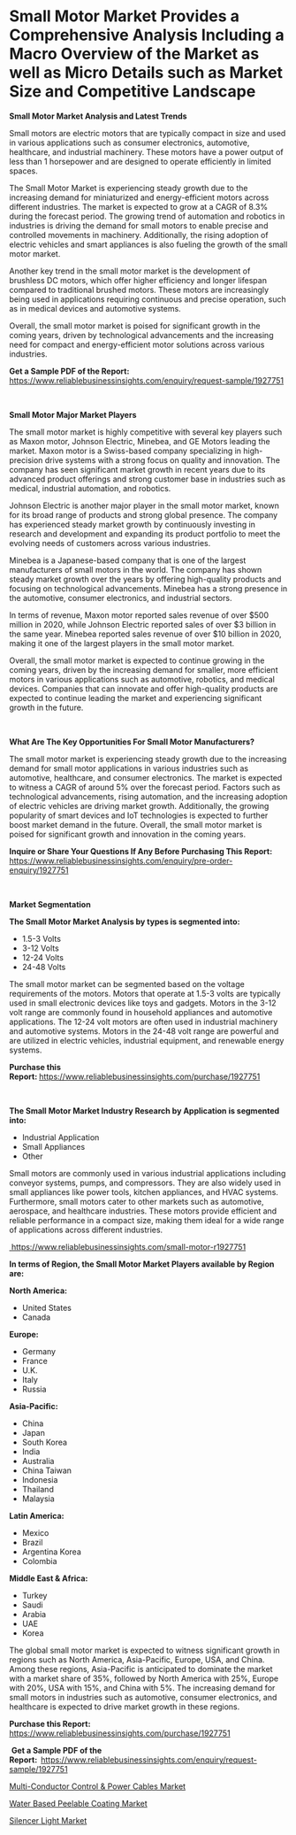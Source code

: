 <p><h1>Small Motor Market Provides a Comprehensive Analysis Including a Macro Overview of the Market as well as Micro Details such as Market Size and Competitive Landscape</h1></p><p><strong>Small Motor Market Analysis and Latest Trends</strong></p>
<p><p>Small motors are electric motors that are typically compact in size and used in various applications such as consumer electronics, automotive, healthcare, and industrial machinery. These motors have a power output of less than 1 horsepower and are designed to operate efficiently in limited spaces.</p><p>The Small Motor Market is experiencing steady growth due to the increasing demand for miniaturized and energy-efficient motors across different industries. The market is expected to grow at a CAGR of 8.3% during the forecast period. The growing trend of automation and robotics in industries is driving the demand for small motors to enable precise and controlled movements in machinery. Additionally, the rising adoption of electric vehicles and smart appliances is also fueling the growth of the small motor market.</p><p>Another key trend in the small motor market is the development of brushless DC motors, which offer higher efficiency and longer lifespan compared to traditional brushed motors. These motors are increasingly being used in applications requiring continuous and precise operation, such as in medical devices and automotive systems.</p><p>Overall, the small motor market is poised for significant growth in the coming years, driven by technological advancements and the increasing need for compact and energy-efficient motor solutions across various industries.</p></p>
<p><strong>Get a Sample PDF of the Report:&nbsp;</strong> <a href="https://www.reliablebusinessinsights.com/enquiry/request-sample/1927751">https://www.reliablebusinessinsights.com/enquiry/request-sample/1927751</a></p>
<p>&nbsp;</p>
<p><strong>Small Motor Major Market Players</strong></p>
<p><p>The small motor market is highly competitive with several key players such as Maxon motor, Johnson Electric, Minebea, and GE Motors leading the market. Maxon motor is a Swiss-based company specializing in high-precision drive systems with a strong focus on quality and innovation. The company has seen significant market growth in recent years due to its advanced product offerings and strong customer base in industries such as medical, industrial automation, and robotics.</p><p>Johnson Electric is another major player in the small motor market, known for its broad range of products and strong global presence. The company has experienced steady market growth by continuously investing in research and development and expanding its product portfolio to meet the evolving needs of customers across various industries.</p><p>Minebea is a Japanese-based company that is one of the largest manufacturers of small motors in the world. The company has shown steady market growth over the years by offering high-quality products and focusing on technological advancements. Minebea has a strong presence in the automotive, consumer electronics, and industrial sectors.</p><p>In terms of revenue, Maxon motor reported sales revenue of over $500 million in 2020, while Johnson Electric reported sales of over $3 billion in the same year. Minebea reported sales revenue of over $10 billion in 2020, making it one of the largest players in the small motor market.</p><p>Overall, the small motor market is expected to continue growing in the coming years, driven by the increasing demand for smaller, more efficient motors in various applications such as automotive, robotics, and medical devices. Companies that can innovate and offer high-quality products are expected to continue leading the market and experiencing significant growth in the future.</p></p>
<p>&nbsp;</p>
<p><strong>What Are The Key Opportunities For Small Motor Manufacturers?</strong></p>
<p><p>The small motor market is experiencing steady growth due to the increasing demand for small motor applications in various industries such as automotive, healthcare, and consumer electronics. The market is expected to witness a CAGR of around 5% over the forecast period. Factors such as technological advancements, rising automation, and the increasing adoption of electric vehicles are driving market growth. Additionally, the growing popularity of smart devices and IoT technologies is expected to further boost market demand in the future. Overall, the small motor market is poised for significant growth and innovation in the coming years.</p></p>
<p><strong>Inquire or Share Your Questions If Any Before Purchasing This Report:</strong> <a href="https://www.reliablebusinessinsights.com/enquiry/pre-order-enquiry/1927751">https://www.reliablebusinessinsights.com/enquiry/pre-order-enquiry/1927751</a></p>
<p>&nbsp;</p>
<p><strong>Market Segmentation</strong></p>
<p><strong>The Small Motor Market Analysis by types is segmented into:</strong></p>
<p><ul><li>1.5-3 Volts</li><li>3-12 Volts</li><li>12-24 Volts</li><li>24-48 Volts</li></ul></p>
<p><p>The small motor market can be segmented based on the voltage requirements of the motors. Motors that operate at 1.5-3 volts are typically used in small electronic devices like toys and gadgets. Motors in the 3-12 volt range are commonly found in household appliances and automotive applications. The 12-24 volt motors are often used in industrial machinery and automotive systems. Motors in the 24-48 volt range are powerful and are utilized in electric vehicles, industrial equipment, and renewable energy systems.</p></p>
<p><strong>Purchase this Report:&nbsp;</strong><a href="https://www.reliablebusinessinsights.com/purchase/1927751">https://www.reliablebusinessinsights.com/purchase/1927751</a></p>
<p>&nbsp;</p>
<p><strong>The Small Motor Market Industry Research by Application is segmented into:</strong></p>
<p><ul><li>Industrial Application</li><li>Small Appliances</li><li>Other</li></ul></p>
<p><p>Small motors are commonly used in various industrial applications including conveyor systems, pumps, and compressors. They are also widely used in small appliances like power tools, kitchen appliances, and HVAC systems. Furthermore, small motors cater to other markets such as automotive, aerospace, and healthcare industries. These motors provide efficient and reliable performance in a compact size, making them ideal for a wide range of applications across different industries.</p></p>
<p><a href="https://www.reliablebusinessinsights.com/small-motor-r1927751">&nbsp;https://www.reliablebusinessinsights.com/small-motor-r1927751</a></p>
<p><strong>In terms of Region, the Small Motor Market Players available by Region are:</strong></p>
<p>
    <p> <strong> North America: </strong>
        <ul>
            <li>United States</li>
            <li>Canada</li>
        </ul>
        </p> 
    <p> <strong> Europe: </strong>
        <ul>
            <li>Germany</li>
            <li>France</li>
            <li>U.K.</li>
            <li>Italy</li>
            <li>Russia</li>
        </ul>
        </p> 
    <p> <strong> Asia-Pacific: </strong>
        <ul>
            <li>China</li>
            <li>Japan</li>
            <li>South Korea</li>
            <li>India</li>
            <li>Australia</li>
            <li>China Taiwan</li>
            <li>Indonesia</li>
            <li>Thailand</li>
            <li>Malaysia</li>
        </ul>
        </p> 
    <p> <strong> Latin America: </strong>
        <ul>
            <li>Mexico</li>
            <li>Brazil</li>
            <li>Argentina Korea</li>
            <li>Colombia</li>
        </ul>
        </p> 
    <p> <strong> Middle East & Africa: </strong>
        <ul>
            <li>Turkey</li>
            <li>Saudi</li>
            <li>Arabia</li>
            <li>UAE</li>
            <li>Korea</li>
        </ul>
    </p>
    </p>
<p><p>The global small motor market is expected to witness significant growth in regions such as North America, Asia-Pacific, Europe, USA, and China. Among these regions, Asia-Pacific is anticipated to dominate the market with a market share of 35%, followed by North America with 25%, Europe with 20%, USA with 15%, and China with 5%. The increasing demand for small motors in industries such as automotive, consumer electronics, and healthcare is expected to drive market growth in these regions.</p></p>
<p><strong>Purchase this Report: </strong><a href="https://www.reliablebusinessinsights.com/purchase/1927751">https://www.reliablebusinessinsights.com/purchase/1927751</a></p>
<p>&nbsp;<strong>Get a Sample PDF of the Report:&nbsp;&nbsp;</strong><a href="https://www.reliablebusinessinsights.com/enquiry/request-sample/1927751">https://www.reliablebusinessinsights.com/enquiry/request-sample/1927751</a></p>
<p><strong></strong></p>
<p><p><a href="https://github.com/AlysaLedner2023/Market-Research-Report-List-2/blob/main/multi-conductor-control-power-cables-market.md">Multi-Conductor Control & Power Cables Market</a></p><p><a href="https://github.com/JermaineCrona2023/Market-Research-Report-List-2/blob/main/water-based-peelable-coating-market.md">Water Based Peelable Coating Market</a></p><p><a href="https://view.publitas.com/reportprime-1/silencer-light-market-outlook-and-forecast-from-2024-to-2031/">Silencer Light Market</a></p></p>